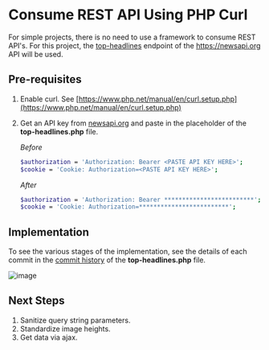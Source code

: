 # Consume REST API Using PHP Curl

For simple projects, there is no need to use a framework to consume REST API's.  For this project, the <a href="https://newsapi.org/docs/endpoints/top-headlines">top-headlines</a>  endpoint of the https://newsapi.org API will be used.

## Pre-requisites

1. Enable curl. See [https://www.php.net/manual/en/curl.setup.php](https://www.php.net/manual/en/curl.setup.php)
2. Get an API key from [newsapi.org](https://newsapi.org/register/) and paste in the placeholder of the **top-headlines.php** file. 

   _Before_
   ```bash
   $authorization = 'Authorization: Bearer <PASTE API KEY HERE>';
   $cookie = 'Cookie: Authorization=<PASTE API KEY HERE>';
   ```

   _After_
   ```bash
   $authorization = 'Authorization: Bearer *************************';
   $cookie = 'Cookie: Authorization=*************************';
   ```

## Implementation

To see the various stages of the implementation, see the details of each commit in the [commit history](https://github.com/acasin3/news-client/commits/main/top-headlines.php) of the **top-headlines.php** file.

![image](https://user-images.githubusercontent.com/59311849/123371167-c8d1ff80-d5b3-11eb-9442-408dab3a8abc.png)

## Next Steps
1. Sanitize query string parameters.
2. Standardize image heights.
3. Get data via ajax.
